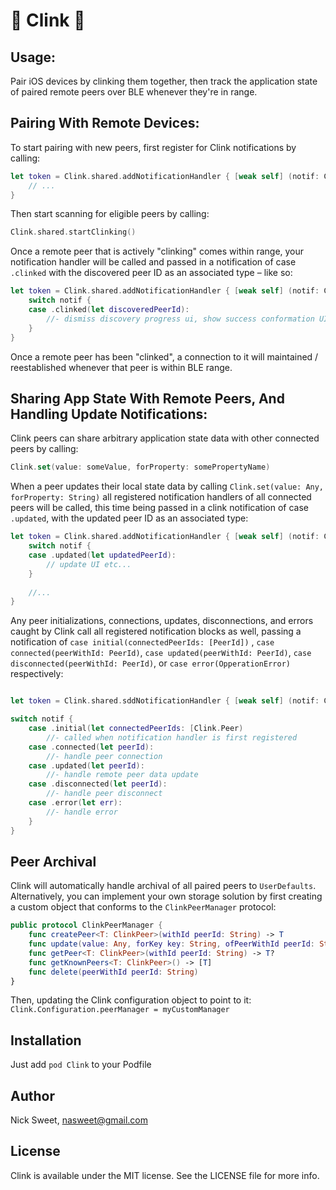 # :beers: Clink :beers:

## Usage:

Pair iOS devices by clinking them together, then track the application state of paired remote peers over BLE whenever they're in range.

## Pairing With Remote Devices:

To start pairing with new peers, first register for Clink notifications by calling:

```swift
let token = Clink.shared.addNotificationHandler { [weak self] (notif: Clink.Notification) in
    // ...
}
```

Then start scanning for eligible peers by calling:

```swift
Clink.shared.startClinking()
```

Once a remote peer that is actively "clinking" comes within range, your notification handler will be called
and passed in a notification of case `.clinked` with the discovered peer ID as an associated type – like so:

```swift
let token = Clink.shared.addNotificationHandler { [weak self] (notif: Clink.Notification) in
    switch notif {
    case .clinked(let discoveredPeerId):
        //- dismiss discovery progress ui, show success conformation UI
    }
}
```

Once a remote peer has been "clinked",  a connection to it will maintained / reestablished whenever that peer is within BLE range.

## Sharing App State With Remote Peers, And Handling Update Notifications:

Clink peers can share arbitrary application state data with other connected peers by calling:

```swift
Clink.set(value: someValue, forProperty: somePropertyName)
```

When a peer updates their local state data by calling `Clink.set(value: Any, forProperty: String)`
all registered notification handlers of all connected peers will be called, this time being passed in a clink
notification of case `.updated`, with the updated peer ID as an associated type:

```swift
let token = Clink.shared.addNotificationHandler { [weak self] (notif: Clink.Notification) in
    switch notif {
    case .updated(let updatedPeerId):
        // update UI etc...
    }
    
    //...
}
```

Any  peer initializations, connections, updates, disconnections, and errors
caught by Clink call all registered notification blocks as well,  passing a notification of
`case initial(connectedPeerIds: [PeerId])` ,
`case connected(peerWithId: PeerId)`,
`case updated(peerWithId: PeerId)`,
`case disconnected(peerWithId: PeerId)`,
or
`case error(OpperationError)`
respectively:

```swift

let token = Clink.shared.sddNotificationHandler { [weak self] (notif: Clink.Notification) in

switch notif {
    case .initial(let connectedPeerIds: [Clink.Peer)
        //- called when notification handler is first registered
    case .connected(let peerId):
        //- handle peer connection
    case .updated(let peerId):
        //- handle remote peer data update
    case .disconnected(let peerId):
        //- handle peer disconnect
    case .error(let err):
        //- handle error
    }
}

```

## Peer Archival

Clink will automatically handle archival of all paired peers to `UserDefaults`. Alternatively, you can implement your
own storage solution by first creating a custom object that conforms to the `ClinkPeerManager` protocol:

```swift
public protocol ClinkPeerManager {
    func createPeer<T: ClinkPeer>(withId peerId: String) -> T
    func update(value: Any, forKey key: String, ofPeerWithId peerId: String)
    func getPeer<T: ClinkPeer>(withId peerId: String) -> T?
    func getKnownPeers<T: ClinkPeer>() -> [T]
    func delete(peerWithId peerId: String)
}

```
Then, updating the Clink configuration object to point to it: `Clink.Configuration.peerManager = myCustomManager`

## Installation

Just add `pod Clink` to your Podfile

## Author

Nick Sweet, nasweet@gmail.com

## License

Clink is available under the MIT license. See the LICENSE file for more info.


